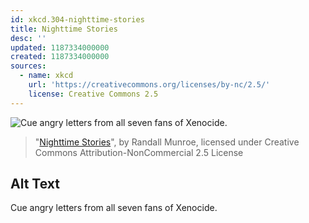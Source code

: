 ```yaml
---
id: xkcd.304-nighttime-stories
title: Nighttime Stories
desc: ''
updated: 1187334000000
created: 1187334000000
sources:
  - name: xkcd
    url: 'https://creativecommons.org/licenses/by-nc/2.5/'
    license: Creative Commons 2.5
---
```

![Cue angry letters from all seven fans of Xenocide.](https://imgs.xkcd.com/comics/nighttime_stories.jpg)
> "[Nighttime Stories](https://xkcd.com/304/)", by Randall Munroe, licensed under Creative Commons Attribution-NonCommercial 2.5 License

## Alt Text
Cue angry letters from all seven fans of Xenocide.
